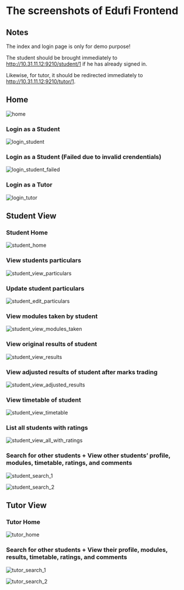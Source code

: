 # The screenshots of Edufi Frontend

## Notes

The index and login page is only for demo purpose!

The student should be brought immediately to http://10.31.11.12:9210/student/1 if he has already signed in.

Likewise, for tutor, it should be redirected immediately to http://10.31.11.12:9210/tutor/1.

## Home

![home](images/frontend/home.png)

### Login as a Student

![login_student](images/frontend/login_student.png)

### Login as a Student (Failed due to invalid crendentials)

![login_student_failed](images/frontend/login_student_failed.png)

### Login as a Tutor

![login_tutor](images/frontend/login_tutor.png)

## Student View

### Student Home

![student_home](images/frontend/student_home.png)

### View students particulars

![student_view_particulars](images/frontend/student_view_particulars.png)

### Update student particulars

![student_edit_particulars](images/frontend/student_edit_particulars.png)

### View modules taken by student

![student_view_modules_taken](images/frontend/student_view_modules_taken.png)

### View original results of student

![student_view_results](images/frontend/student_view_results.png)

### View adjusted results of student after marks trading

![student_view_adjusted_results](images/frontend/student_view_adjusted_results.png)

### View timetable of student

![student_view_timetable](images/frontend/student_view_timetable.png)

### List all students with ratings

![student_view_all_with_ratings](images/frontend/student_view_all_with_ratings.png)

### Search for other students + View other students’ profile, modules, timetable, ratings, and comments

![student_search_1](images/frontend/student_search_1.png)

![student_search_2](images/frontend/student_search_2.png)

## Tutor View

### Tutor Home

![tutor_home](images/frontend/tutor_home.png)

### Search for other students + View their profile, modules, results, timetable, ratings, and comments

![tutor_search_1](images/frontend/tutor_search_1.png)

![tutor_search_2](images/frontend/tutor_search_2.png)
